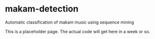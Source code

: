 makam-detection
===============

Automatic classification of makam music using sequence mining

This is a placeholder page. The actual code will get here in a week or so.

